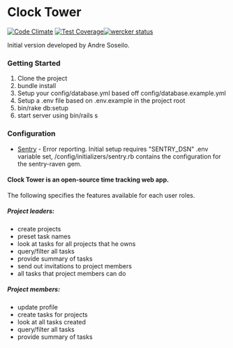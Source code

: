 Clock Tower
=============
[![Code Climate](https://codeclimate.com/github/lighthouse-labs/clock-tower/badges/gpa.svg)](https://codeclimate.com/github/lighthouse-labs/clock-tower) [![Test Coverage](https://codeclimate.com/github/lighthouse-labs/clock-tower/badges/coverage.svg)](https://codeclimate.com/github/lighthouse-labs/clock-tower/coverage)[![wercker status](https://app.wercker.com/status/716fce0af92b16f027bdee7950468aee/m "wercker status")](https://app.wercker.com/project/bykey/716fce0af92b16f027bdee7950468aee)

Initial version developed by Andre Soseilo.

### Getting Started

1. Clone the project
2. bundle install
3. Setup your config/database.yml based off config/database.example.yml
4. Setup a .env file based on .env.example in the project root
5. bin/rake db:setup
6. start server using bin/rails s

### Configuration
* [Sentry](https://getsentry.com) - Error reporting. Initial setup requires "SENTRY_DSN" .env variable set, /config/initializers/sentry.rb contains the configuration for the sentry-raven gem.

#### Clock Tower is an open-source time tracking web app.

The following specifies the features available for each user roles.

##### Project leaders:
* create projects
* preset task names
* look at tasks for all projects that he owns
* query/filter all tasks
* provide summary of tasks
* send out invitations to project members
* all tasks that project members can do

##### Project members:
* update profile
* create tasks for projects
* look at all tasks created
* query/filter all tasks
* provide summary of tasks
